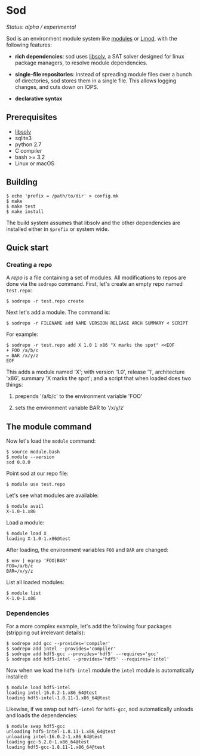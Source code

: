 # Sod

*Status: alpha / experimental*

Sod is an environment module system like
[modules](http://modules.sourceforge.net) or
[Lmod](https://www.tacc.utexas.edu/research-development/tacc-projects/lmod),
with the following features:

* **rich dependencies**: sod uses [libsolv][libsolv], a SAT solver designed
for linux package managers, to resolve module dependencies.

* **single-file repositories**: instead of spreading module files over a bunch
of directories, sod stores them in a single file. This allows logging changes,
and cuts down on IOPS.

* **declarative syntax**

## Prerequisites

* [libsolv][libsolv]
* sqlite3
* python 2.7
* C compiler
* bash >= 3.2
* Linux or macOS

[libsolv]: https://github.com/openSUSE/libsolv

## Building

    $ echo 'prefix = /path/to/dir' > config.mk
    $ make
    $ make test
    $ make install

The build system assumes that libsolv and the other dependencies are
installed either in `$prefix` or system wide.

## Quick start

### Creating a repo

A *repo* is a file containing a set of modules.
All modifications to repos are done via the `sodrepo` command.
First, let's create an empty repo named `test.repo`:

    $ sodrepo -r test.repo create

Next let's add a module. The command is:

    $ sodrepo -r FILENAME add NAME VERSION RELEASE ARCH SUMMARY < SCRIPT

For example:

    $ sodrepo -r test.repo add X 1.0 1 x86 "X marks the spot" <<EOF
    + FOO /a/b/c
    = BAR /x/y/z
    EOF

This adds a module named 'X'; with version '1.0',
release '1', architecture 'x86', summary 'X marks the spot';
and a script that when loaded does two things:

1. prepends '/a/b/c' to the environment variable 'FOO'

2. sets the environment variable BAR to '/x/y/z'

## The module command

Now let's load the `module` command:

    $ source module.bash
    $ module --version
    sod 0.0.0

Point sod at our repo file:

    $ module use test.repo

Let's see what modules are available:

    $ module avail
    X-1.0-1.x86

Load a module:

    $ module load X
    loading X-1.0-1.x86@test

After loading, the environment variables `FOO` and `BAR` are changed:

    $ env | egrep 'FOO|BAR'
    FOO=/a/b/c
    BAR=/x/y/z

List all loaded modules:

    $ module list
    X-1.0-1.x86

### Dependencies

For a more complex example, let's add the following four packages
(stripping out irrelevant details):

    $ sodrepo add gcc --provides='compiler'
    $ sodrepo add intel --provides='compiler'
    $ sodrepo add hdf5-gcc --provides='hdf5' --requires='gcc'
    $ sodrepo add hdf5-intel --provides='hdf5' --requires='intel'

Now when we load the `hdf5-intel` module the `intel` module is automatically
installed:

    $ module load hdf5-intel
    loading intel-16.0.2-1.x86_64@test
    loading hdf5-intel-1.8.11-1.x86_64@test

Likewise, if we swap out `hdf5-intel` for `hdf5-gcc`, sod automatically
unloads and loads the dependencies:

    $ module swap hdf5-gcc
    unloading hdf5-intel-1.8.11-1.x86_64@test
    unloading intel-16.0.2-1.x86_64@test
    loading gcc-5.2.0-1.x86_64@test
    loading hdf5-gcc-1.8.11-1.x86_64@test

